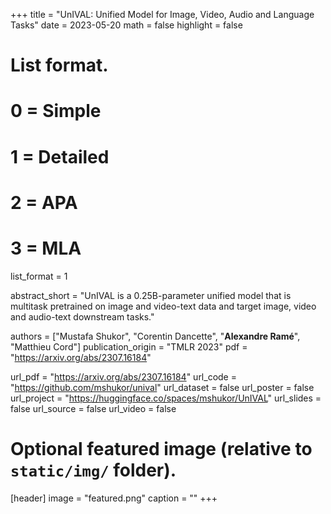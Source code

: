 +++
title = "UnIVAL: Unified Model for Image, Video, Audio and Language Tasks"
date = 2023-05-20
math = false
highlight = false

# List format.
#   0 = Simple
#   1 = Detailed
#   2 = APA
#   3 = MLA
list_format = 1

abstract_short = "UnIVAL is a 0.25B-parameter unified model that is multitask pretrained on image and video-text data and target image, video and audio-text downstream tasks."

authors = ["Mustafa Shukor", "Corentin Dancette", "**Alexandre Ramé**", "Matthieu Cord"]
publication_origin = "TMLR 2023"
pdf = "https://arxiv.org/abs/2307.16184"

url_pdf = "https://arxiv.org/abs/2307.16184"
url_code = "https://github.com/mshukor/unival"
url_dataset = false
url_poster = false
url_project = "https://huggingface.co/spaces/mshukor/UnIVAL"
url_slides = false
url_source = false
url_video = false


# Optional featured image (relative to `static/img/` folder).
[header]
image = "featured.png"
caption = ""
+++
